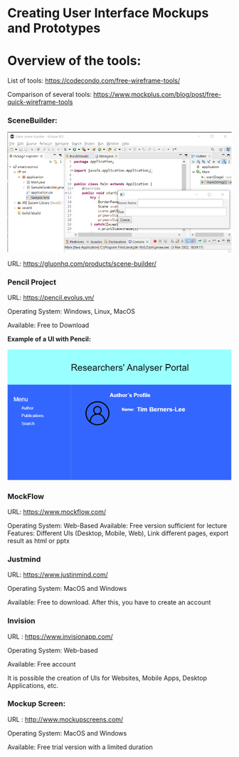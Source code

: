 

# Creating User Interface Mockups and Prototypes

# Overview of the tools:

List of tools: https://codecondo.com/free-wireframe-tools/

Comparison of several tools: https://www.mockplus.com/blog/post/free-quick-wireframe-tools

### SceneBuilder: 

![Example UI Prototype with SceneBuilder](/wiki/uiprototype/scenebuilder-example.png)

URL: https://gluonhq.com/products/scene-builder/

### Pencil Project

URL: https://pencil.evolus.vn/

Operating System: Windows, Linux, MacOS

Available: Free to Download

**Example of a UI with Pencil:** 

![Example UI Prototype with Pencil](/wiki/uiprototype/pencil-example.png)

### MockFlow
URL: https://www.mockflow.com/

Operating System: Web-Based
Available: Free version sufficient for lecture
Features: Different UIs (Desktop, Mobile, Web), Link different pages, export result as html or pptx

### Justmind

URL: https://www.justinmind.com/

Operating System: MacOS and Windows

Available: Free to download. After this, you have to create an account

### Invision

URL : https://www.invisionapp.com/

Operating System: Web-based

Available: Free account

It is possible the creation of UIs for Websites, Mobile Apps, Desktop Applications, etc.

### Mockup Screen: 

URL : http://www.mockupscreens.com/

Operating System: MacOS and Windows

Available: Free trial version with a limited duration

